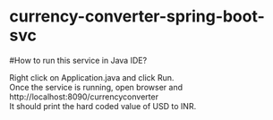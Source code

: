 # currency-converter-spring-boot-svc

#How to run this service in Java IDE?

Right click on Application.java and click Run. <br/>
Once the service is running, open browser and http://localhost:8090/currencyconverter<br/>
It should print the hard coded value of USD to INR.
